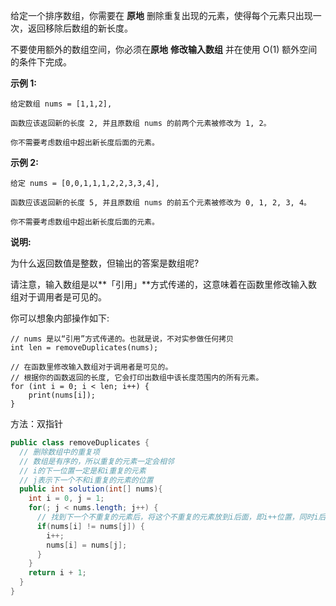 给定一个排序数组，你需要在 **原地** 删除重复出现的元素，使得每个元素只出现一次，返回移除后数组的新长度。

不要使用额外的数组空间，你必须在**原地** **修改输入数组** 并在使用 O(1) 额外空间的条件下完成。

 

**示例 1:**
```
给定数组 nums = [1,1,2], 

函数应该返回新的长度 2, 并且原数组 nums 的前两个元素被修改为 1, 2。 

你不需要考虑数组中超出新长度后面的元素。
```
**示例 2:**

```
给定 nums = [0,0,1,1,1,2,2,3,3,4],

函数应该返回新的长度 5, 并且原数组 nums 的前五个元素被修改为 0, 1, 2, 3, 4。

你不需要考虑数组中超出新长度后面的元素。
```

**说明:**

为什么返回数值是整数，但输出的答案是数组呢?

请注意，输入数组是以**「引用」**方式传递的，这意味着在函数里修改输入数组对于调用者是可见的。

你可以想象内部操作如下:

```
// nums 是以“引用”方式传递的。也就是说，不对实参做任何拷贝
int len = removeDuplicates(nums);

// 在函数里修改输入数组对于调用者是可见的。
// 根据你的函数返回的长度, 它会打印出数组中该长度范围内的所有元素。
for (int i = 0; i < len; i++) {
    print(nums[i]);
}
```



方法：双指针

```java
public class removeDuplicates {
  // 删除数组中的重复项
  // 数组是有序的，所以重复的元素一定会相邻
  // i的下一位置一定是和i重复的元素
  // j表示下一个不和i重复的元素的位置
  public int solution(int[] nums){
    int i = 0, j = 1;
    for(; j < nums.length; j++) {
      // 找到下一个不重复的元素后，将这个不重复的元素放到i后面，即i++位置，同时i后移一个位置
      if(nums[i] != nums[j]) {
        i++;
        nums[i] = nums[j];
      }
    }
    return i + 1;
  }
}

```

